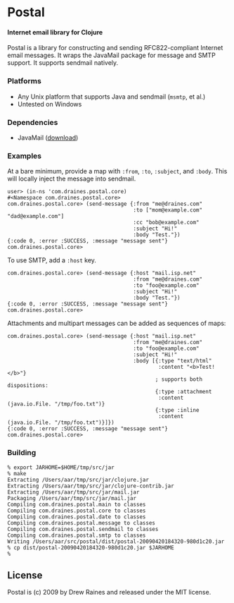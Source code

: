 Postal
=======

#### Internet email library for Clojure

Postal is a library for constructing and sending RFC822-compliant
Internet email messages.  It wraps the JavaMail package for message
and SMTP support.  It supports sendmail natively.

### Platforms

* Any Unix platform that supports Java and sendmail (`msmtp`, et al.)
* Untested on Windows

### Dependencies

* JavaMail ([download](http://draines.com/dist/mail-1.4.2.jar))

### Examples

At a bare minimum, provide a map with `:from`, `:to`, `:subject`, and `:body`.
This will locally inject the message into sendmail.

    user> (in-ns 'com.draines.postal.core)
    #<Namespace com.draines.postal.core>
    com.draines.postal.core> (send-message {:from "me@draines.com"
                                            :to ["mom@example.com" "dad@example.com"]
                                            :cc "bob@example.com"
                                            :subject "Hi!"
                                            :body "Test."})
    {:code 0, :error :SUCCESS, :message "message sent"}
    com.draines.postal.core> 

To use SMTP, add a `:host` key.

    com.draines.postal.core> (send-message {:host "mail.isp.net"
                                            :from "me@draines.com"
                                            :to "foo@example.com"
                                            :subject "Hi!"
                                            :body "Test."})
    {:code 0, :error :SUCCESS, :message "message sent"}
    com.draines.postal.core> 

Attachments and multipart messages can be added as sequences of maps:

    com.draines.postal.core> (send-message {:host "mail.isp.net"
                                            :from "me@draines.com"
                                            :to "foo@example.com"
                                            :subject "Hi!"
                                            :body [{:type "text/html"
                                                    :content "<b>Test!</b>"}
                                                   ; supports both dispositions:
                                                   {:type :attachment
                                                    :content (java.io.File. "/tmp/foo.txt")}
                                                   {:type :inline
                                                    :content (java.io.File. "/tmp/foo.txt")}]})
    {:code 0, :error :SUCCESS, :message "message sent"}
    com.draines.postal.core>


### Building

    % export JARHOME=$HOME/tmp/src/jar
    % make
    Extracting /Users/aar/tmp/src/jar/clojure.jar
    Extracting /Users/aar/tmp/src/jar/clojure-contrib.jar
    Extracting /Users/aar/tmp/src/jar/mail.jar
    Packaging /Users/aar/tmp/src/jar/mail.jar
    Compiling com.draines.postal.main to classes
    Compiling com.draines.postal.core to classes
    Compiling com.draines.postal.date to classes
    Compiling com.draines.postal.message to classes
    Compiling com.draines.postal.sendmail to classes
    Compiling com.draines.postal.smtp to classes
    Writing /Users/aar/src/postal/dist/postal-20090420184320-980d1c20.jar
    % cp dist/postal-20090420184320-980d1c20.jar $JARHOME
    %

## License

Postal is (c) 2009 by Drew Raines and released under the MIT license.
